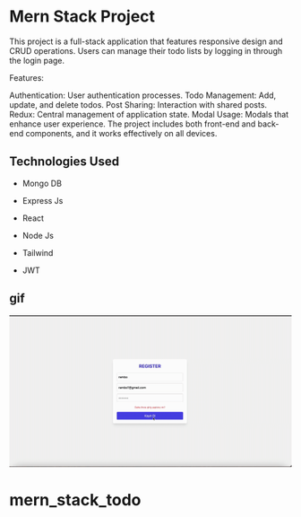 <h1> Mern Stack Project</h1>

This project is a full-stack application that features responsive design and CRUD operations. Users can manage their todo lists by logging in through the login page.

Features:

Authentication: User authentication processes.
Todo Management: Add, update, and delete todos.
Post Sharing: Interaction with shared posts.
Redux: Central management of application state.
Modal Usage: Modals that enhance user experience.
The project includes both front-end and back-end components, and it works effectively on all devices.

<h2> Technologies Used</h2>

- Mongo DB

- Express Js

- React

- Node Js

- Tailwind

- JWT

<h2> gif  </h2>

![](ekran.gif)


# mern_stack_todo

